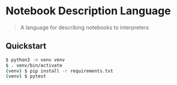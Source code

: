 # Notebook Description Language

> A language for describing notebooks to interpreters

## Quickstart

```bash
$ python3 -m venv venv
$ . venv/bin/activate
(venv) $ pip install -r requirements.txt
(venv) $ pytest
```
